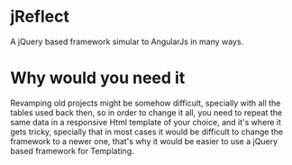 # jReflect
A jQuery based framework simular to AngularJs in many ways.
# Why would you need it
Revamping old projects might be somehow difficult, specially with all the tables used back then, so in order to change it all, you need to repeat the same data in a responsive Html template of your choice, and it's where it gets tricky, specially that in most cases it would be difficult to change the framework to a newer one, that's why it would be easier to use a jQuery based framework for Templating.
